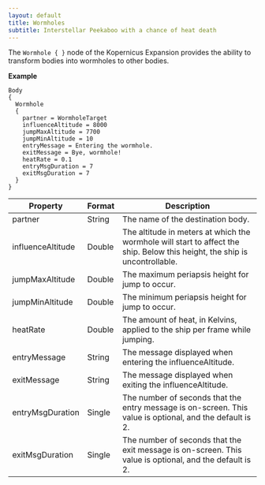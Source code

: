 ```yaml
---
layout: default
title: Wormholes
subtitle: Interstellar Peekaboo with a chance of heat death
---
```


The `Wormhole { }` node of the Kopernicus Expansion provides the ability to transform bodies into wormholes to other bodies.

**Example**
```
Body
{
  Wormhole
  {
    partner = WormholeTarget
    influenceAltitude = 8000
    jumpMaxAltitude = 7700
    jumpMinAltitude = 10
    entryMessage = Entering the wormhole.
    exitMessage = Bye, wormhole!
    heatRate = 0.1
    entryMsgDuration = 7
    exitMsgDuration = 7
  }
}
```

|Property|Format|Description|
|--------|------|-----------|
|partner|String|The name of the destination body.|
|influenceAltitude|Double|The altitude in meters at which the wormhole will start to affect the ship. Below this height, the ship is uncontrollable.|
|jumpMaxAltitude|Double|The maximum periapsis height for jump to occur.|
|jumpMinAltitude|Double|The minimum periapsis height for jump to occur.|
|heatRate|Double|The amount of heat, in Kelvins, applied to the ship per frame while jumping.|
|entryMessage|String|The message displayed when entering the influenceAltitude.|
|exitMessage|String|The message displayed when exiting the influenceAltitude.|
|entryMsgDuration|Single|The number of seconds that the entry message is on-screen. This value is optional, and the default is 2.|
|exitMsgDuration|Single|The number of seconds that the exit message is on-screen. This value is optional, and the default is 2.|